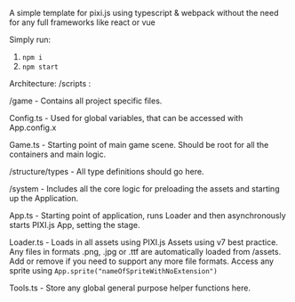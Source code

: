 A simple template for pixi.js using typescript & webpack without the need for any full frameworks like react or vue

Simply run:
1. `npm i`
2. `npm start`

Architecture:
/scripts :

/game - Contains all project specific files. 

Config.ts - Used for global variables, that can be accessed with App.config.x

Game.ts - Starting point of main game scene. Should be root for all the containers and main logic.

/structure/types - All type definitions should go here.

/system - Includes all the core logic for preloading the assets and starting up the Application.

App.ts - Starting point of application, runs Loader and then asynchronously starts PIXI.js App, setting the stage.

Loader.ts - Loads in all assets using PIXI.js Assets using v7 best practice.
    Any files in formats .png, .jpg or .ttf are automatically loaded from /assets. 
    Add or remove if you need to support any more file formats.
    Access any sprite using `App.sprite("nameOfSpriteWithNoExtension")`

Tools.ts - Store any global general purpose helper functions here.
